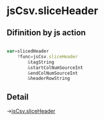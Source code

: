 # jsCsv.sliceHeader

## Difinition by js action

```js.js

var=slicedHeader
	?func=jsCsv.sliceHeader
		&tagString
		&startColNumSourceInt
		&endColNumSourceInt
		&headerRowString
```

## Detail

->[jsCsv.sliceHeader](https://github.com/puutaro/CommandClick/blob/master/md/developer/js_interface/details/JsCsv/sliceHeader.md)
